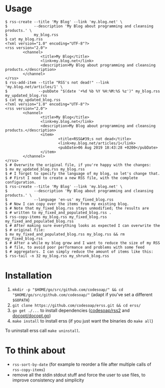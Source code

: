 # Usage
```console
$ rss-create --title 'My Blog' --link 'my.blog.net' \
$            --description 'My Blog about programming and cleansing products.' \
$            my_blog.rss
$ cat my_blog.rss
<?xml version="1.0" encoding="UTF-8"?>
<rss version="2.0">
        <channel>
                <title>My Blog</title>
                <link>my.blog.net</link>
                <description>My Blog about programming and cleansing products.</description>
        </channel>
</rss>
$ rss-add-item --title "RSS's not dead!" --link 'my.blog.net/articles/1' \
$              --pubDate "$(date '+%d %b %Y %H:%M:%S %z')" my_blog.rss my_updated_blog.rss
$ cat my_updated_blog.rss
<?xml version="1.0" encoding="UTF-8"?>
<rss version="2.0">
        <channel>
                <title>My Blog</title>
                <link>my.blog.net</link>
                <description>My Blog about programming and cleansing products.</description>
                <item>
                        <title>RSS&#39;s not dead</title>
                        <link>my.blog.net/articles/1</link>
                        <pubDate>06 Aug 2019 18:43:28 +0200</pubDate>
                </item>
        </channel>
</rss>
$ # Overwrite the original file, if you're happy with the changes:
$ mv my_updated_blog.rss my_blog.rss
$ # I forgot to specify the language of my blog, so let's change that.
$ # First I need to create a new RSS file, with the complete configuration.
$ rss-create --title 'My Blog' --link 'my.blog.net' \
$            --description 'My Blog about programming and cleansing products.' \
$            --language 'en-us' my_fixed_blog.rss
$ # Now I can copy over the items from my existing blog.
$ # Note that my_fixed_blog.rss stays unmodified; the results are
$ # written to my_fixed_and_populated_blog.rss .
$ rss-copy-items my_blog.rss my_fixed_blog.rss my_fixed_and_populated_blog.rss
$ # After making sure everything looks as expected I can overwrite the
$ # original file:
$ mv my_fixed_and_populated_blog.rss my_blog.rss && rm my_fixed_blog.rss
$ # After a while my blog grew and I want to reduce the size of my RSS
$ # file, to avoid poor performance and problems with some feed
$ # aggregators. I can simply reduce the amount of items like this:
$ rss-tail -n 32 my_blog.rss my_shrunk_blog.rss
```

# Installation
1. `mkdir -p "$HOME/go/src/github.com/codesoap/" && cd "$HOME/go/src/github.com/codesoap/"`
   (adapt if you've set a different `$GOPATH`)
2. `git clone https://github.com/codesoap/erss.git && cd erss/`
3. `go get ./...` to install dependencies
   ([codesoap/rss2](https://github.com/codesoap/rss2) and
   [docopt/docopt.go](https://github.com/docopt/docopt.go))
4. `make install` to install erss (if you just want the binaries do
   `make all`)

To uninstall erss call `make uninstall`.

# To think about
- `rss-sort-by-date` (for example to reorder a file after multiple calls
  of `rss-copy-items`)
- remove all the stdin stdout stuff and force the user to use files, to
  improve consistency and simplicity
